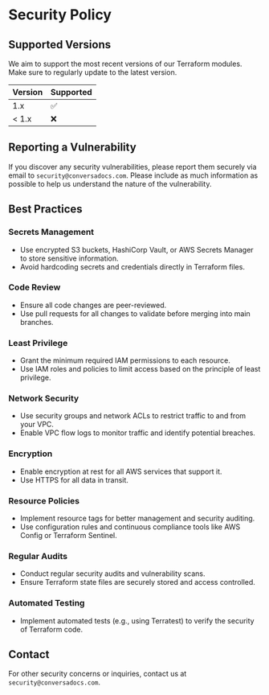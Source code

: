 # Security Policy

## Supported Versions

We aim to support the most recent versions of our Terraform modules. Make sure to regularly update to the latest
version.

| Version | Supported          |
| ------- | ------------------ |
| 1.x     | :white_check_mark: |
| < 1.x   | :x:                |

## Reporting a Vulnerability

If you discover any security vulnerabilities, please report them securely via email to `security@conversadocs.com`.
Please include as much information as possible to help us understand the nature of the vulnerability.

## Best Practices

### Secrets Management

- Use encrypted S3 buckets, HashiCorp Vault, or AWS Secrets Manager to store sensitive information.
- Avoid hardcoding secrets and credentials directly in Terraform files.

### Code Review

- Ensure all code changes are peer-reviewed.
- Use pull requests for all changes to validate before merging into main branches.

### Least Privilege

- Grant the minimum required IAM permissions to each resource.
- Use IAM roles and policies to limit access based on the principle of least privilege.

### Network Security

- Use security groups and network ACLs to restrict traffic to and from your VPC.
- Enable VPC flow logs to monitor traffic and identify potential breaches.

### Encryption

- Enable encryption at rest for all AWS services that support it.
- Use HTTPS for all data in transit.

### Resource Policies

- Implement resource tags for better management and security auditing.
- Use configuration rules and continuous compliance tools like AWS Config or Terraform Sentinel.

### Regular Audits

- Conduct regular security audits and vulnerability scans.
- Ensure Terraform state files are securely stored and access controlled.

### Automated Testing

- Implement automated tests (e.g., using Terratest) to verify the security of Terraform code.

## Contact

For other security concerns or inquiries, contact us at `security@conversadocs.com`.
